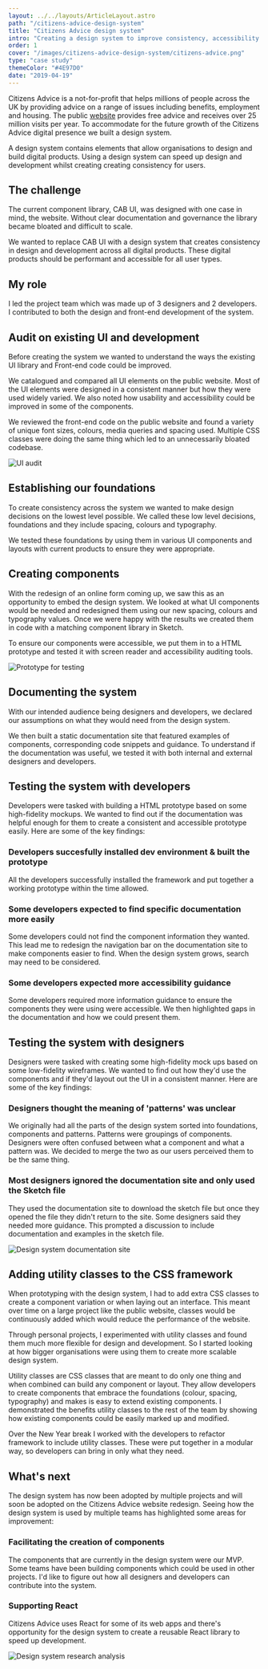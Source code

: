 ```yaml
---
layout: ../../layouts/ArticleLayout.astro
path: "/citizens-advice-design-system"
title: "Citizens Advice design system"
intro: "Creating a design system to improve consistency, accessibility and performance for users."
order: 1
cover: "/images/citizens-advice-design-system/citizens-advice.png"
type: "case study"
themeColor: "#4E97D0"
date: "2019-04-19"
---
```


Citizens Advice is a not-for-profit that helps millions of people across the UK by providing advice on a range of issues including benefits, employment and housing. The public [website](https://www.citizensadvice.org.uk/) provides free advice and receives over 25 million visits per year. To accommodate for the future growth of the Citizens Advice digital presence we built a design system.

A design system contains elements that allow organisations to design and build digital products. Using a design system can speed up design and development whilst creating creating consistency for users.

## The challenge

The current component library, CAB UI, was designed with one case in mind, the website. Without clear documentation and governance the library became bloated and difficult to scale.

We wanted to replace CAB UI with a design system that creates consistency in design and development across all digital products. These digital products should be performant and accessible for all user types.

## My role

I led the project team which was made up of 3 designers and 2 developers. I contributed to both the design and front-end development of the system.

## Audit on existing UI and development

Before creating the system we wanted to understand the ways the existing UI library and Front-end code could be improved.

We catalogued and compared all UI elements on the public website. Most of the UI elements were designed in a consistent manner but how they were used widely varied. We also noted how usability and accessibility could be improved in some of the components.

We reviewed the front-end code on the public website and found a variety of unique font sizes, colours, media queries and spacing used. Multiple CSS classes were doing the same thing which led to an unnecessarily bloated codebase.

![UI audit](/images/citizens-advice-design-system/CAB_UI_design_system_audit_2.png)

## Establishing our foundations

To create consistency across the system we wanted to make design decisions on the lowest level possible. We called these low level decisions, foundations and they include spacing, colours and typography.

We tested these foundations by using them in various UI components and layouts with current products to ensure they were appropriate.

## Creating components

With the redesign of an online form coming up, we saw this as an opportunity to embed the design system. We looked at what UI components would be needed and redesigned them using our new spacing, colours and typography values. Once we were happy with the results we created them in code with a matching component library in Sketch.

To ensure our components were accessible, we put them in to a HTML prototype and tested it with screen reader and accessibility auditing tools.

![Prototype for testing](/images/citizens-advice-design-system/faulty_goods.png)

## Documenting the system

With our intended audience being designers and developers, we declared our assumptions on what they would need from the design system.

We then built a static documentation site that featured examples of components, corresponding code snippets and guidance. To understand if the documentation was useful, we tested it with both internal and external designers and developers.

## Testing the system with developers

Developers were tasked with building a HTML prototype based on some high-fidelity mockups. We wanted to find out if the documentation was helpful enough for them to create a consistent and accessible prototype easily. Here are some of the key findings:

### Developers succesfully installed dev environment & built the prototype

All the developers successfully installed the framework and put together a working prototype within the time allowed.

### Some developers expected to find specific documentation more easily

Some developers could not find the component information they wanted. This lead me to redesign the navigation bar on the documentation site to make components easier to find. When the design system grows, search may need to be considered.

### Some developers expected more accessibility guidance

Some developers required more information guidance to ensure the components they were using were accessible. We then highlighted gaps in the documentation and how we could present them.

## Testing the system with designers

Designers were tasked with creating some high-fidelity mock ups based on some low-fidelity wireframes. We wanted to find out how they'd use the components and if they'd layout out the UI in a consistent manner. Here are some of the key findings:

### Designers thought the meaning of 'patterns' was unclear

We originally had all the parts of the design system sorted into foundations, components and patterns. Patterns were groupings of components. Designers were often confused between what a component and what a pattern was. We decided to merge the two as our users perceived them to be the same thing.

### Most designers ignored the documentation site and only used the Sketch file

They used the documentation site to download the sketch file but once they opened the file they didn't return to the site. Some designers said they needed more guidance. This prompted a discussion to include documentation and examples in the sketch file.

![Design system documentation site](/images/citizens-advice-design-system/citizen_advice_mockup.png)

## Adding utility classes to the CSS framework

When prototyping with the design system, I had to add extra CSS classes to create a component variation or when laying out an interface. This meant over time on a large project like the public website, classes would be continuously added which would reduce the performance of the website.

Through personal projects, I experimented with utility classes and found them much more flexible for design and development. So I started looking at how bigger organisations were using them to create more scalable design system.

Utility classes are CSS classes that are meant to do only one thing and when combined can build any component or layout. They allow developers to create components that embrace the foundations (colour, spacing, typography) and makes is easy to extend existing components. I demonstrated the benefits utility classes to the rest of the team by showing how existing components could be easily marked up and modified.

Over the New Year break I worked with the developers to refactor framework to include utility classes. These were put together in a modular way, so developers can bring in only what they need.

## What's next

The design system has now been adopted by multiple projects and will soon be adopted on the Citizens Advice website redesign. Seeing how the design system is used by multiple teams has highlighted some areas for improvement:

### Facilitating the creation of components

The components that are currently in the design system were our MVP. Some teams have been building components which could be used in other projects. I'd like to figure out how all designers and developers can contribute into the system.

### Supporting React

Citizens Advice uses React for some of its web apps and there's opportunity for the design system to create a reusable React library to speed up development.

![Design system research analysis](/images/citizens-advice-design-system/ds-post-its.jpg)

